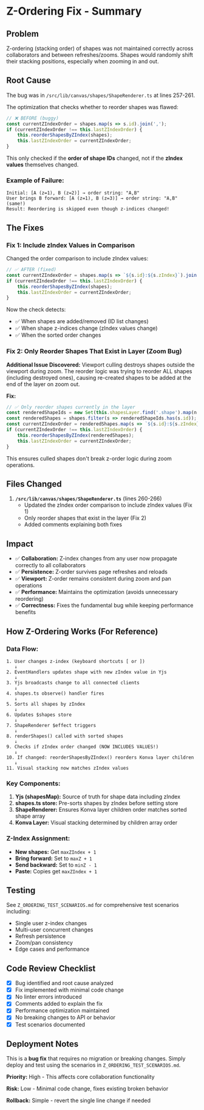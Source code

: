 # Z-Ordering Fix - Summary

## Problem
Z-ordering (stacking order) of shapes was not maintained correctly across collaborators and between refreshes/zooms. Shapes would randomly shift their stacking positions, especially when zooming in and out.

## Root Cause
The bug was in `/src/lib/canvas/shapes/ShapeRenderer.ts` at lines 257-261.

The optimization that checks whether to reorder shapes was flawed:

```typescript
// ❌ BEFORE (buggy)
const currentZIndexOrder = shapes.map(s => s.id).join(',');
if (currentZIndexOrder !== this.lastZIndexOrder) {
    this.reorderShapesByZIndex(shapes);
    this.lastZIndexOrder = currentZIndexOrder;
}
```

This only checked if the **order of shape IDs** changed, not if the **zIndex values** themselves changed.

### Example of Failure:
```
Initial: [A (z=1), B (z=2)] → order string: "A,B"
User brings B forward: [A (z=1), B (z=3)] → order string: "A,B" (same!)
Result: Reordering is skipped even though z-indices changed!
```

## The Fixes

### Fix 1: Include zIndex Values in Comparison

Changed the order comparison to include zIndex values:

```typescript
// ✅ AFTER (fixed)
const currentZIndexOrder = shapes.map(s => `${s.id}:${s.zIndex}`).join(',');
if (currentZIndexOrder !== this.lastZIndexOrder) {
    this.reorderShapesByZIndex(shapes);
    this.lastZIndexOrder = currentZIndexOrder;
}
```

Now the check detects:
- ✅ When shapes are added/removed (ID list changes)
- ✅ When shape z-indices change (zIndex values change)
- ✅ When the sorted order changes

### Fix 2: Only Reorder Shapes That Exist in Layer (Zoom Bug)

**Additional Issue Discovered:** Viewport culling destroys shapes outside the viewport during zoom. The reorder logic was trying to reorder ALL shapes (including destroyed ones), causing re-created shapes to be added at the end of the layer on zoom out.

**Fix:**
```typescript
// ✅ Only reorder shapes currently in the layer
const renderedShapeIds = new Set(this.shapesLayer.find('.shape').map(n => n.id()));
const renderedShapes = shapes.filter(s => renderedShapeIds.has(s.id));
const currentZIndexOrder = renderedShapes.map(s => `${s.id}:${s.zIndex}`).join(',');
if (currentZIndexOrder !== this.lastZIndexOrder) {
    this.reorderShapesByZIndex(renderedShapes);
    this.lastZIndexOrder = currentZIndexOrder;
}
```

This ensures culled shapes don't break z-order logic during zoom operations.

## Files Changed

1. **`/src/lib/canvas/shapes/ShapeRenderer.ts`** (lines 260-266)
   - Updated the zIndex order comparison to include zIndex values (Fix 1)
   - Only reorder shapes that exist in the layer (Fix 2)
   - Added comments explaining both fixes

## Impact

- ✅ **Collaboration:** Z-index changes from any user now propagate correctly to all collaborators
- ✅ **Persistence:** Z-order survives page refreshes and reloads
- ✅ **Viewport:** Z-order remains consistent during zoom and pan operations
- ✅ **Performance:** Maintains the optimization (avoids unnecessary reordering)
- ✅ **Correctness:** Fixes the fundamental bug while keeping performance benefits

## How Z-Ordering Works (For Reference)

### Data Flow:
```
1. User changes z-index (keyboard shortcuts [ or ])
   ↓
2. EventHandlers updates shape with new zIndex value in Yjs
   ↓
3. Yjs broadcasts change to all connected clients
   ↓
4. shapes.ts observe() handler fires
   ↓
5. Sorts all shapes by zIndex
   ↓
6. Updates $shapes store
   ↓
7. ShapeRenderer $effect triggers
   ↓
8. renderShapes() called with sorted shapes
   ↓
9. Checks if zIndex order changed (NOW INCLUDES VALUES!)
   ↓
10. If changed: reorderShapesByZIndex() reorders Konva layer children
   ↓
11. Visual stacking now matches zIndex values
```

### Key Components:

1. **Yjs (shapesMap):** Source of truth for shape data including zIndex
2. **shapes.ts store:** Pre-sorts shapes by zIndex before setting store
3. **ShapeRenderer:** Ensures Konva layer children order matches sorted shape array
4. **Konva Layer:** Visual stacking determined by children array order

### Z-Index Assignment:

- **New shapes:** Get `maxZIndex + 1`
- **Bring forward:** Set to `maxZ + 1`
- **Send backward:** Set to `minZ - 1`
- **Paste:** Copies get `maxZIndex + 1`

## Testing

See `Z_ORDERING_TEST_SCENARIOS.md` for comprehensive test scenarios including:
- Single user z-index changes
- Multi-user concurrent changes
- Refresh persistence
- Zoom/pan consistency
- Edge cases and performance

## Code Review Checklist

- [x] Bug identified and root cause analyzed
- [x] Fix implemented with minimal code change
- [x] No linter errors introduced
- [x] Comments added to explain the fix
- [x] Performance optimization maintained
- [x] No breaking changes to API or behavior
- [x] Test scenarios documented

## Deployment Notes

This is a **bug fix** that requires no migration or breaking changes. Simply deploy and test using the scenarios in `Z_ORDERING_TEST_SCENARIOS.md`.

**Priority:** High - This affects core collaboration functionality

**Risk:** Low - Minimal code change, fixes existing broken behavior

**Rollback:** Simple - revert the single line change if needed

